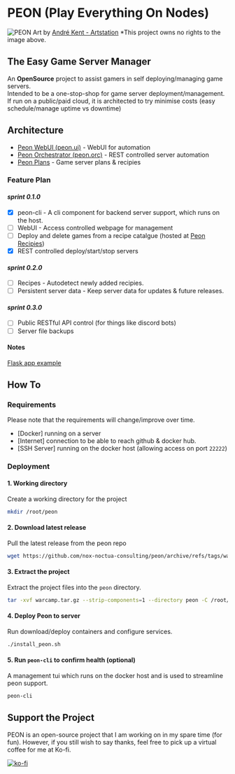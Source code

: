 # PEON (Play Everything On Nodes)

![PEON](https://github.com/nox-noctua-consulting/peon/blob/main/media/andre-kent-peon-turntable.jpeg)
Art by [André Kent - Artstation](https://www.artstation.com/artwork/W2E0RQ) *This project owns no rights to the image above.

## The Easy Game Server Manager

An **OpenSource** project to assist gamers in self deploying/managing game servers.\
Intended to be a one-stop-shop for game server deployment/management.\
If run on a public/paid cloud, it is architected to try minimise costs (easy schedule/manage uptime vs downtime)

## Architecture

- [Peon WebUI (peon.ui)](https://github.com/nox-noctua-consulting/peon-ui) - WebUI for automation
- [Peon Orchestrator (peon.orc)](https://github.com/nox-noctua-consulting/peon-orc) - REST controlled server automation
- [Peon Plans](https://github.com/nox-noctua-consulting/peon-plans) - Game server plans & recipies

### Feature Plan

#### *sprint 0.1.0*

- [x] peon-cli - A cli component for backend server support, which runs on the host.
- [ ] WebUI - Access controlled webpage for management
- [ ] Deploy and delete games from a recipe catalgue (hosted at [Peon Recipies](https://github.com/nox-noctua-consulting/peon-recipies))
- [x] REST controlled deploy/start/stop servers

#### *sprint 0.2.0*

- [ ] Recipes - Autodetect newly added recipies.
- [ ] Persistent server data - Keep server data for updates & future releases.

#### *sprint 0.3.0*

- [ ] Public RESTful API control (for things like discord bots)
- [ ] Server file backups

#### Notes

[Flask app example](https://ianlondon.github.io/blog/deploy-flask-docker-nginx/)

## How To

### Requirements

Please note that the requirements will change/improve over time.

- [Docker] running on a server
- [Internet] connection to be able to reach github & docker hub.
- [SSH Server] running on the docker host (allowing access on port ``22222``)

### Deployment

#### 1. Working directory

Create a working directory for the project

```bash
mkdir /root/peon
```

#### 2. Download latest release

Pull the latest release from the peon repo

```bash
wget https://github.com/nox-noctua-consulting/peon/archive/refs/tags/warcamp.tar.gz
```

#### 3. Extract the project

Extract the project files into the ``peon`` directory.

```bash
tar -xvf warcamp.tar.gz --strip-components=1 --directory peon -C /root/peon/.
```

#### 4. Deploy Peon to server

Run download/deploy containers and configure services.

```bash
./install_peon.sh
```

#### 5. Run ``peon-cli`` to confirm health (optional)

A management tui which runs on the docker host and is used to streamline peon support.

```bash
peon-cli
```

## Support the Project

PEON is an open-source project that I am working on in my spare time (for fun).
However, if you still wish to say thanks, feel free to pick up a virtual coffee for me at Ko-fi.

[![ko-fi](https://ko-fi.com/img/githubbutton_sm.svg)](https://ko-fi.com/K3K567ILJ)
